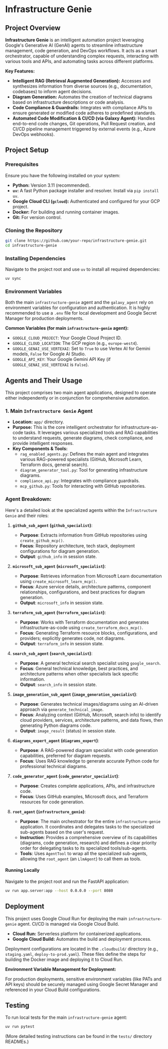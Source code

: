 # Infrastructure Genie

## Project Overview

**Infrastructure Genie** is an intelligent automation project leveraging Google's Generative AI (GenAI) agents to streamline infrastructure management, code generation, and DevOps workflows. It acts as a smart orchestrator, capable of understanding complex requests, interacting with various tools and APIs, and automating tasks across different platforms.

**Key Features:**
*   **Intelligent RAG (Retrieval Augmented Generation):** Accesses and synthesizes information from diverse sources (e.g., documentation, codebases) to inform agent decisions.
*   **Diagram Generation:** Automates the creation of technical diagrams based on infrastructure descriptions or code analysis.
*   **Code Compliance & Guardrails:** Integrates with compliance APIs to ensure generated or modified code adheres to predefined standards.
*   **Automated Code Modification & CI/CD (via Galaxy Agent):** Handles end-to-end code changes, Git operations, Pull Request creation, and CI/CD pipeline management triggered by external events (e.g., Azure DevOps webhooks).

## Project Setup

### Prerequisites

Ensure you have the following installed on your system:
*   **Python:** Version 3.11 (recommended).
*   **`uv`:** A fast Python package installer and resolver. Install via `pip install uv`.
*   **Google Cloud CLI (`gcloud`):** Authenticated and configured for your GCP project.
*   **Docker:** For building and running container images.
*   **Git:** For version control.

### Cloning the Repository

```bash
git clone https://github.com/your-repo/infrastructure-genie.git
cd infrastructure-genie
```

### Installing Dependencies

Navigate to the project root and use `uv` to install all required dependencies:

```bash
uv sync
```

### Environment Variables

Both the main `infrastructure-genie` agent and the `galaxy_agent` rely on environment variables for configuration and authentication. It is highly recommended to use a `.env` file for local development and Google Secret Manager for production deployments.

**Common Variables (for main `infrastructure-genie` agent):**

*   `GOOGLE_CLOUD_PROJECT`: Your Google Cloud Project ID.
*   `GOOGLE_CLOUD_LOCATION`: The GCP region (e.g., `europe-west4`).
*   `GOOGLE_GENAI_USE_VERTEXAI`: Set to `True` to use Vertex AI for Gemini models, `False` for Google AI Studio.
*   `GOOGLE_API_KEY`: Your Google Gemini API Key (if `GOOGLE_GENAI_USE_VERTEXAI` is `False`).



## Agents and Their Usage

This project comprises two main agent applications, designed to operate either independently or in conjunction for comprehensive automation.

### 1. Main `Infrastructure Genie` Agent

*   **Location:** `app/` directory.
*   **Purpose:** This is the core intelligent orchestrator for infrastructure-as-code tasks. It leverages various specialized tools and RAG capabilities to understand requests, generate diagrams, check compliance, and provide intelligent responses.
*   **Key Components & Tools:**
    *   `rag_enabled_agents.py`: Defines the main agent and integrates various RAG-powered specialists (GitHub, Microsoft Learn, Terraform docs, general search).
    *   `diagram_generator_tool.py`: Tool for generating infrastructure diagrams.
    *   `compliance_api.py`: Integrates with compliance guardrails.
    *   `mcp_github.py`: Tools for interacting with GitHub repositories.

### Agent Breakdown:

Here's a detailed look at the specialized agents within the `Infrastructure Genie` and their roles:

1.  **`github_sub_agent` (`github_specialist`)**:
    *   **Purpose**: Extracts information from GitHub repositories using `create_github_mcp()`.
    *   **Focus**: Repository architecture, tech stack, deployment configurations for diagram generation.
    *   **Output**: `github_info` in session state.

2.  **`microsoft_sub_agent` (`microsoft_specialist`)**:
    *   **Purpose**: Retrieves information from Microsoft Learn documentation using `create_microsoft_learn_mcp()`.
    *   **Focus**: Azure service details, architecture patterns, component relationships, configurations, and best practices for diagram generation.
    *   **Output**: `microsoft_info` in session state.

3.  **`terraform_sub_agent` (`terraform_specialist`)**:
    *   **Purpose**: Works with Terraform documentation and generates infrastructure-as-code using `create_terraform_docs_mcp()`.
    *   **Focus**: Generating Terraform resource blocks, configurations, and providers; explicitly generates code, not diagrams.
    *   **Output**: `terraform_info` in session state.

4.  **`search_sub_agent` (`search_specialist`)**:
    *   **Purpose**: A general technical search specialist using `google_search`.
    *   **Focus**: General technical knowledge, best practices, and architecture patterns when other specialists lack specific information.
    *   **Output**: `search_info` in session state.

5.  **`image_generation_sub_agent` (`image_generation_specialist`)**:
    *   **Purpose**: Generates technical images/diagrams using an AI-driven approach via `generate_technical_image`.
    *   **Focus**: Analyzing context (GitHub, Microsoft, search info) to identify cloud providers, services, architecture patterns, and data flows, then generating Python diagrams code.
    *   **Output**: `image_result` (status) in session state.

6.  **`diagrams_expert_agent` (`diagrams_expert`)**:
    *   **Purpose**: A RAG-powered diagram specialist with code generation capabilities, preferred for diagram requests.
    *   **Focus**: Uses RAG knowledge to generate accurate Python code for professional technical diagrams.

7.  **`code_generator_agent` (`code_generator_specialist`)**:
    *   **Purpose**: Creates complete applications, APIs, and infrastructure code.
    *   **Focus**: Uses GitHub examples, Microsoft docs, and Terraform resources for code generation.

8.  **`root_agent` (`infrastructure_genie`)**:
    *   **Purpose**: The main orchestrator for the entire `infrastructure-genie` application. It coordinates and delegates tasks to the specialized sub-agents based on the user's request.
    *   **Instruction**: Provides a comprehensive overview of its capabilities (diagrams, code generation, research) and defines a clear priority order for delegating tasks to its specialized tools/sub-agents.
    *   **Tools**: Uses `AgentTool` to wrap all the specialized sub-agents, allowing the `root_agent` (an `LlmAgent`) to call them as tools.

#### Running Locally

Navigate to the project root and run the FastAPI application:

```bash
uv run app.server:app --host 0.0.0.0 --port 8080
```



## Deployment

This project uses Google Cloud Run for deploying the main `infrastructure-genie` agent. CI/CD is managed via Google Cloud Build.

*   **Cloud Run:** Serverless platform for containerized applications.
*   **Google Cloud Build:** Automates the build and deployment process.

Deployment configurations are located in the `.cloudbuild/` directory (e.g., `staging.yaml`, `deploy-to-prod.yaml`). These files define the steps for building the Docker image and deploying it to Cloud Run.

**Environment Variable Management for Deployment:**

For production deployments, sensitive environment variables (like PATs and API keys) should be securely managed using Google Secret Manager and referenced in your Cloud Build configurations.

## Testing

To run local tests for the main `infrastructure-genie` agent:

```bash
uv run pytest
```

(More detailed testing instructions can be found in the `tests/` directory READMEs.)